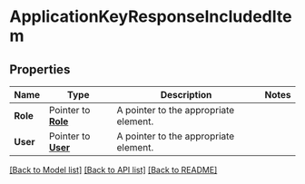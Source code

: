 # ApplicationKeyResponseIncludedItem

## Properties

| Name     | Type                           | Description                           | Notes |
| -------- | ------------------------------ | ------------------------------------- | ----- |
| **Role** | Pointer to [**Role**](Role.md) | A pointer to the appropriate element. |
| **User** | Pointer to [**User**](User.md) | A pointer to the appropriate element. |

[[Back to Model list]](../README.md#documentation-for-models) [[Back to API list]](../README.md#documentation-for-api-endpoints) [[Back to README]](../README.md)
